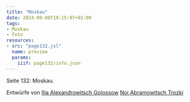 ```yaml
---
title: "Moskau"
date: 2024-09-08T19:15:07+01:00
tags:
- Moskau
- Foto
resources:
- src: "page132.jxl"
  name: preview
  params:
    iiif: page132/info.json
---
```


Seite 132: Moskau.
<!--more-->

Entwürfe von [Ilja Alexandrowitsch Golossow](https://de.wikipedia.org/wiki/Ilja_Alexandrowitsch_Golossow) [Noi Abramowitsch Trozki](https://de.wikipedia.org/wiki/Noi_Abramowitsch_Trozki)
